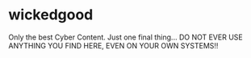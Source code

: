 # wickedgood
Only the best Cyber Content.
Just one final thing... DO NOT EVER USE ANYTHING YOU FIND HERE, EVEN ON YOUR OWN SYSTEMS!!
